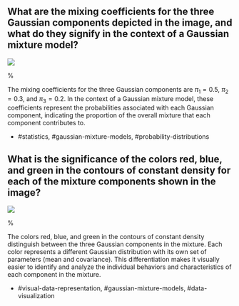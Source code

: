 ## What are the mixing coefficients for the three Gaussian components depicted in the image, and what do they signify in the context of a Gaussian mixture model?

![](https://cdn.mathpix.com/cropped/2024_05_13_bbb54caf8784589780acg-1.jpg?height=510&width=518&top_left_y=214&top_left_x=110)

%

The mixing coefficients for the three Gaussian components are $\pi_1 = 0.5$, $\pi_2 = 0.3$, and $\pi_3 = 0.2$. In the context of a Gaussian mixture model, these coefficients represent the probabilities associated with each Gaussian component, indicating the proportion of the overall mixture that each component contributes to.

- #statistics, #gaussian-mixture-models, #probability-distributions

## What is the significance of the colors red, blue, and green in the contours of constant density for each of the mixture components shown in the image?

![](https://cdn.mathpix.com/cropped/2024_05_13_bbb54caf8784589780acg-1.jpg?height=510&width=518&top_left_y=214&top_left_x=110)

%

The colors red, blue, and green in the contours of constant density distinguish between the three Gaussian components in the mixture. Each color represents a different Gaussian distribution with its own set of parameters (mean and covariance). This differentiation makes it visually easier to identify and analyze the individual behaviors and characteristics of each component in the mixture.

- #visual-data-representation, #gaussian-mixture-models, #data-visualization
